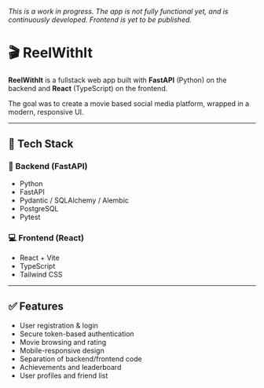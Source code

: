 *This is a work in progress. The app is not fully functional yet, and is continuously developed. Frontend is yet to be published.*

# 🎬 ReelWithIt

**ReelWithIt** is a fullstack web app built with **FastAPI** (Python) on the backend and **React** (TypeScript) on the frontend.

The goal was to create a movie based social media platform, wrapped in a modern, responsive UI.

---

## 🔧 Tech Stack

### 🧠 Backend (FastAPI)
- Python
- FastAPI
- Pydantic / SQLAlchemy / Alembic
- PostgreSQL
- Pytest

### 💻 Frontend (React)
- React + Vite
- TypeScript
- Tailwind CSS
---

## ✅ Features

- User registration & login
- Secure token-based authentication
- Movie browsing and rating
- Mobile-responsive design
- Separation of backend/frontend code
- Achievements and leaderboard
- User profiles and friend list
